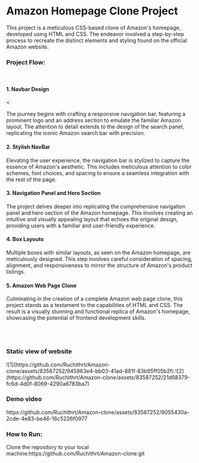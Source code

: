 <h1>Amazon Homepage Clone Project</h1>
<p>This project is a meticulous CSS-based clone of Amazon's homepage, developed using HTML and CSS. The endeavor involved a step-by-step process to recreate the distinct elements and styling found on the official Amazon website.</p>

<h3>Project Flow:</h3><br>
<h4>1. Navbar Design</h4><
<p>The journey begins with crafting a responsive navigation bar, featuring a prominent logo and an address section to emulate the familiar Amazon layout. The attention to detail extends to the design of the search panel, replicating the iconic Amazon search bar with precision.</p>
<h4>2. Stylish NavBar</h4>
<p>Elevating the user experience, the navigation bar is stylized to capture the essence of Amazon's aesthetic. This includes meticulous attention to color schemes, font choices, and spacing to ensure a seamless integration with the rest of the page.</p>
<h4>3. Navigation Panel and Hero Section</h4>
<p>The project delves deeper into replicating the comprehensive navigation panel and hero section of the Amazon homepage. This involves creating an intuitive and visually appealing layout that echoes the original design, providing users with a familiar and user-friendly experience.</p>
<h4>4. Box Layouts</h4>
<p>Multiple boxes with similar layouts, as seen on the Amazon homepage, are meticulously designed. This step involves careful consideration of spacing, alignment, and responsiveness to mirror the structure of Amazon's product listings.</p>
<h4>5. Amazon Web Page Clone</h4>
<p>Culminating in the creation of a complete Amazon web page clone, this project stands as a testament to the capabilities of HTML and CSS. The result is a visually stunning and functional replica of Amazon's homepage, showcasing the potential of frontend development skills.</p><br><br>


<h3> Static view of website </h3>
![1](https://github.com/Ruchithrt/Amazon-clone/assets/83587252/945963e4-bb03-41ad-881f-83b95ff05b2f)
![2](https://github.com/Ruchithrt/Amazon-clone/assets/83587252/21d68379-fc6d-4d0f-8069-4290a6783ba7)

<h3>Demo video</h3>
https://github.com/Ruchithrt/Amazon-clone/assets/83587252/9055430a-2cde-4e83-be46-16c5226f0977



<h3>How to Run:</h3>
<p>Clone the repository to your local machine:https://github.com/Ruchithrt/Amazon-clone.git</p>
